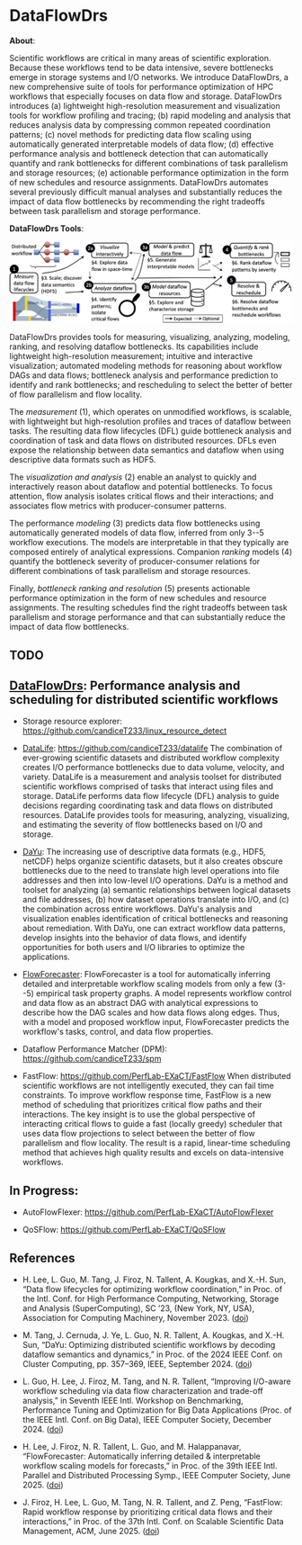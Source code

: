 <!-- -*-Mode: markdown;-*- -->
<!-- $Id: 8b893c5825d5585f680cd7fd4efe61e0654a2dc4 $ -->


DataFlowDrs
=============================================================================

**About**: 

Scientific workflows  are critical in many areas of scientific exploration. Because these workflows tend to be data intensive, severe bottlenecks emerge in storage systems and I/O networks. We introduce DataFlowDrs, a new comprehensive suite of tools for performance optimization of HPC workflows that especially focuses on data flow and storage. DataFlowDrs introduces (a) lightweight high-resolution measurement and visualization tools for workflow profiling and tracing; (b) rapid modeling and analysis that reduces analysis data by compressing common repeated coordination patterns; (c) novel methods for predicting data flow scaling using automatically generated interpretable models of data flow; (d) effective performance analysis and bottleneck detection that can automatically quantify and rank bottlenecks for different combinations of task parallelism and storage resources; (e) actionable performance optimization in the form of new schedules and resource assignments. DataFlowDrs automates several previously difficult manual analyses and substantially reduces the impact of data flow bottlenecks by recommending the right tradeoffs between task parallelism and storage performance.


**DataFlowDrs Tools**: 

![DataFlowDrs overview](/dataflowdr-overview.png)

DataFlowDrs provides tools for measuring, visualizing, analyzing, modeling, ranking, and resolving dataflow bottlenecks. Its capabilities include lightweight high-resolution measurement; intuitive and interactive visualization; automated modeling methods for reasoning about workflow DAGs and data flows; bottleneck analysis and performance prediction to identify and rank bottlenecks; and rescheduling to select the better of better of flow parallelism and flow locality.

The *measurement* (1), which operates on unmodified workflows, is scalable, with lightweight but high-resolution profiles and traces of dataflow between tasks. The resulting data flow lifecycles (DFL) guide bottleneck analysis and coordination of task and data flows on distributed resources. DFLs even expose the relationship between data semantics and dataflow when using descriptive data formats such as HDF5.

The *visualization and analysis* (2) enable an analyst to quickly and interactively reason about dataflow and potential bottlenecks. To focus attention, flow analysis isolates critical flows and their interactions; and associates flow metrics with producer-consumer patterns.

The performance *modeling* (3) predicts data flow bottlenecks using automatically generated models of data flow, inferred from only 3--5 workflow executions. The models are interpretable in that they typically are composed entirely of analytical expressions. Companion *ranking* models (4) quantify the bottleneck severity of producer-consumer relations for different combinations of task parallelism and storage resources.

Finally, *bottleneck ranking and resolution* (5) presents actionable performance optimization in the form of new schedules and resource assignments. The resulting schedules find the right tradeoffs between task parallelism and storage performance and that can substantially reduce the impact of data flow bottlenecks.



TODO
-----------------------------------------------------------------------------

## [DataFlowDrs](https://gitlab.com/perflab-exact/bigflow-suite): Performance analysis and scheduling for distributed scientific workflows

<!-- https://github.com/perflab-exact -->


* Storage resource explorer: 
    https://github.com/candiceT233/linux_resource_detect
    
* [DataLife](https://github.com/pnnl/datalife):
  https://github.com/candiceT233/datalife
  The combination of ever-growing scientific datasets and distributed workflow complexity creates I/O performance bottlenecks due to data volume, velocity, and variety. DataLife is a measurement and analysis toolset for distributed scientific workflows comprised of tasks that interact using files and storage. DataLife performs data flow lifecycle (DFL) analysis to guide decisions regarding coordinating task and data flows on distributed resources. DataLife provides tools for measuring, analyzing, visualizing, and estimating the severity of flow bottlenecks based on I/O and storage.


* [DaYu](https://github.com/pnnl/DaYu):
  The increasing use of descriptive data formats (e.g., HDF5, netCDF) helps organize scientific datasets, but it also creates obscure bottlenecks due to the need to translate high level operations into file addresses and then into low-level I/O operations. DaYu is a method and toolset for analyzing (a) semantic relationships between logical datasets and file addresses, (b) how dataset operations translate into I/O, and (c) the combination across entire workflows. DaYu's analysis and visualization enables identification of critical bottlenecks and reasoning about remediation. With DaYu, one can extract workflow data patterns, develop insights into the behavior of data flows, and identify opportunities for both users and I/O libraries to optimize the applications.

    <!-- https://github.com/candiceT233/dayu-tracker -->

* [FlowForecaster](https://github.com/pnnl/FlowForecaster): 
  FlowForecaster is a tool for automatically inferring detailed and interpretable workflow scaling models from only a few (3--5) empirical task property graphs. A model represents workflow control and data flow as an abstract DAG with analytical expressions to describe how the DAG scales and how data flows along edges. Thus, with a model and proposed workflow input, FlowForecaster predicts the workflow's tasks, control, and data flow properties. 

* Dataflow Performance Matcher (DPM):
  https://github.com/candiceT233/spm
    <!-- 
    https://github.com/candiceT233/linux_resource_detect/tree/dev/perf_analysis
        https://github.com/candiceT233/linux_resource_detect/blob/dev/perf_analysis/wf_analysis.ipynb
    https://github.com/candiceT233/linux_resource_detect/tree/dev/perf_analysis/fastflow_plots
    -->

* FastFlow: https://github.com/PerfLab-EXaCT/FastFlow <!-- [FastFlow]() https://github.com/pnnl/FastFlow -->
   When distributed scientific workflows are not intelligently executed, they can fail time constraints. To improve workflow response time, FastFlow is a new method of scheduling that prioritizes critical flow paths and their interactions. The key insight is to use the global perspective of interacting critical flows to guide a fast (locally greedy) scheduler that uses data flow projections to select between the better of flow parallelism and flow locality. The result is a rapid, linear-time scheduling method that achieves high quality results and excels on data-intensive workflows.

  
## In Progress:
  
* AutoFlowFlexer: https://github.com/PerfLab-EXaCT/AutoFlowFlexer
  
* QoSFlow: https://github.com/PerfLab-EXaCT/QoSFlow



References
-----------------------------------------------------------------------------

* H. Lee, L. Guo, M. Tang, J. Firoz, N. Tallent, A. Kougkas, and X.-H. Sun, “Data flow lifecycles for optimizing workflow coordination,” in Proc. of the Intl. Conf. for High Performance Computing, Networking, Storage and Analysis (SuperComputing), SC ’23, (New York, NY, USA), Association for Computing Machinery, November 2023. ([doi](https://doi.org/10.1145/3581784.3607104))

* M. Tang, J. Cernuda, J. Ye, L. Guo, N. R. Tallent, A. Kougkas, and X.-H. Sun, “DaYu: Optimizing distributed scientific workflows by decoding dataflow semantics and dynamics,” in Proc. of the 2024 IEEE Conf. on Cluster Computing, pp. 357–369, IEEE, September 2024. ([doi](https://doi.org/10.1109/CLUSTER59578.2024.00038))

* L. Guo, H. Lee, J. Firoz, M. Tang, and N. R. Tallent, “Improving I/O-aware workflow scheduling via data flow characterization and trade-off analysis,” in Seventh IEEE Intl. Workshop on Benchmarking, Performance Tuning and Optimization for Big Data Applications (Proc. of the IEEE Intl. Conf. on Big Data), IEEE Computer Society, December 2024.  ([doi](https://doi.org/10.1109/BigData62323.2024.10825855))

* H. Lee, J. Firoz, N. R. Tallent, L. Guo, and M. Halappanavar, “FlowForecaster: Automatically inferring detailed & interpretable workflow scaling models for forecasts,” in Proc. of the 39th IEEE Intl. Parallel and Distributed Processing Symp., IEEE Computer Society, June 2025. ([doi](https://doi.org/10.1109/IPDPS64566.2025.00045))

* J. Firoz, H. Lee, L. Guo, M. Tang, N. R. Tallent, and Z. Peng, “FastFlow: Rapid workflow response by prioritizing critical data flows and their interactions,” in Proc. of the 37th Intl. Conf. on Scalable Scientific Data Management, ACM, June 2025. ([doi](https://doi.org/10.1145/3733723.3733735))

